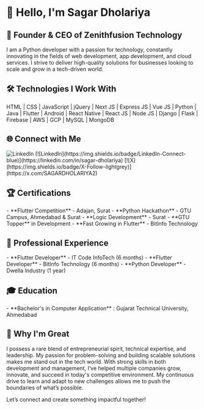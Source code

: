 <h1>👋 Hello, I'm Sagar Dholariya</h1>

<h2> 🚀 Founder & CEO of Zenithfusion Technology </h2>
<p align="left">I am a Python developer with a passion for technology, constantly innovating in the fields of web development, app development, and cloud services. I strive to deliver high-quality solutions for businesses looking to scale and grow in a tech-driven world.</p>

<h2> 🛠 Technologies I Work With </h2>
HTML | CSS | JavaScript | jQuery | Next JS | Express JS | Vue JS | Python | Java | Flutter | Android | React Native | React JS | Node JS | Django | Flask | Firebase | AWS | GCP | MySQL | MongoDB

<h2> <b>🌐 Connect with Me</b> </h2>
<img src="https://linkedin.com/in/sagar-dholariya" alt="LinkedIn" data-canonical-src="https://img.shields.io/badge/LinkedIn-0077B5?" style="for-the-badge&amp;logo=linkedin&amp;logoColor=white" style="max-width: 100%;">
[![LinkedIn](https://img.shields.io/badge/LinkedIn-Connect-blue)](https://linkedin.com/in/sagar-dholariya)  
[![X](https://img.shields.io/badge/X-Follow-lightgrey)](https://x.com/SAGARDHOLARIYA2)

<h2>🏆 Certifications</h2>
- **Flutter Competition** - Adajan, Surat
- **Python Hackathon** - GTU Campus, Ahmedabad & Surat
- **Logic Development** - Surat
- **GTU Topper** in Development
- **Fast Growing in Flutter** - BitInfo Technology

<h2>💼 Professional Experience</h2>
- **Flutter Developer** - IT Code InfoTech (6 months)
- **Flutter Developer** - BitInfo Technology (6 months)
- **Python Developer** - Dwella Industry (1 year)

<h2>🎓 Education</h2>
- **Bachelor's in Computer Application** : Gujarat Technical University, Ahmedabad

<h2>🌟 Why I'm Great</h2>
I possess a rare blend of entrepreneurial spirit, technical expertise, and leadership. My passion for problem-solving and building scalable solutions makes me stand out in the tech world. With strong skills in both development and management, I’ve helped multiple companies grow, innovate, and succeed in today's competitive environment. My continuous drive to learn and adapt to new challenges allows me to push the boundaries of what’s possible.

Let’s connect and create something impactful together!
